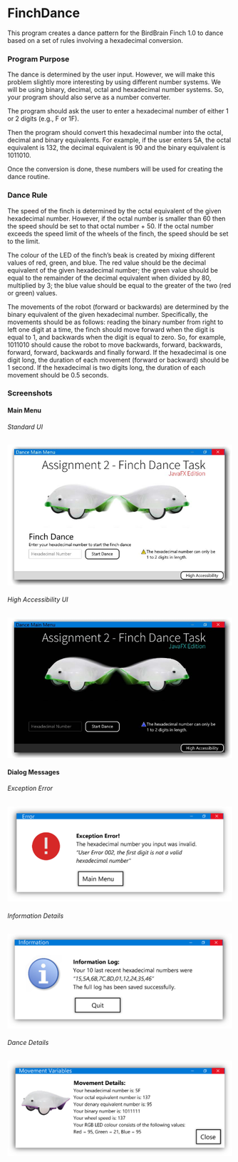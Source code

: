 # FinchDance
This program creates a dance pattern for the BirdBrain Finch 1.0 to dance based on a set of rules involving a hexadecimal conversion.

### Program Purpose

The dance is determined by the user input. However, we will make this problem slightly more interesting by using different number systems. We will be using binary, decimal, octal and hexadecimal number systems. So, your program should also serve as a number converter.

The program should ask the user to enter a hexadecimal number of either 1 or 2 digits (e.g., F or 1F).

Then the program should convert this hexadecimal number into the octal, decimal and binary equivalents. For example, if the user enters 5A, the octal equivalent is 132, the decimal equivalent is 90 and the binary equivalent is 1011010.

Once the conversion is done, these numbers will be used for creating the dance routine.

### Dance Rule

The speed of the finch is determined by the octal equivalent of the given hexadecimal number. However, if the octal number is smaller than 60 then the speed should be set to that octal number + 50. If the octal number exceeds the speed limit of the wheels of the finch, the speed should be set to the limit.

The colour of the LED of the finch’s beak is created by mixing different values of red, green, and blue. The red value should be the decimal equivalent of the given hexadecimal number; the green value should be equal to the remainder of the decimal equivalent when divided by 80, multiplied by 3; the blue value should be equal to the greater of the two (red or green) values.

The movements of the robot (forward or backwards) are determined by the binary equivalent of the given hexadecimal number. Specifically, the movements should be as follows: reading the binary number from right to left one digit at a time, the finch should move forward when the digit is equal to 1, and backwards when the digit is equal to zero. So, for example, 1011010 should cause the robot to move backwards, forward, backwards, forward, forward, backwards and finally forward. If the hexadecimal is one digit long, the duration of each movement (forward or backward) should be 1 second. If the hexadecimal is two digits long, the duration of each movement should be 0.5 seconds.

### Screenshots

#### Main Menu

###### Standard UI

![DefaultUI](/assets/DefaultUI.jpg)

###### High Accessibility UI

![HighAccessibilityUI](/assets/HighAccessibilityUI.jpg)

#### Dialog Messages

###### Exception Error

![exceptionError](/assets/exceptionError.jpg)

###### Information Details

![InformationDetails](/assets/InformationDetails.jpg)

###### Dance Details

![MovementDetails](/assets/MovementDetails.jpg)
